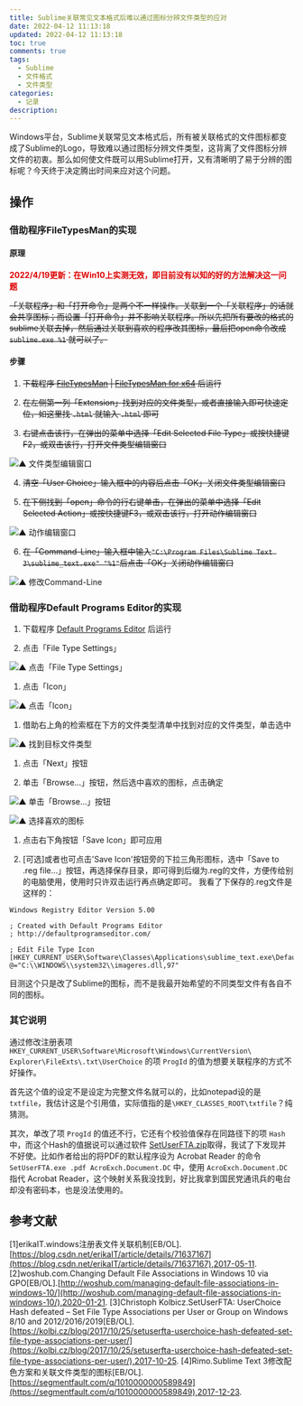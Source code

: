 ```yaml
---
title: Sublime关联常见文本格式后难以通过图标分辨文件类型的应对
date: 2022-04-12 11:13:18
updated: 2022-04-12 11:13:18
toc: true
comments: true
tags:
  - Sublime
  - 文件格式
  - 文件类型
categories:
  - 记录
description:
---
```


Windows平台，Sublime关联常见文本格式后，所有被关联格式的文件图标都变成了Sublime的Logo，导致难以通过图标分辨文件类型，这背离了文件图标分辨文件的初衷。那么如何使文件既可以用Sublime打开，又有清晰明了易于分辨的图标呢？今天终于决定腾出时间来应对这个问题。

<!-- more -->

## 操作

### 借助程序FileTypesMan的实现

#### 原理

**<font color="#d00">2022/4/19更新：在Win10上实测无效，即目前没有以知的好的方法解决这一问题</font>**

~~「关联程序」和「打开命令」是两个不一样操作。关联到一个「关联程序」的话就会共享图标；而设置「打开命令」并不影响关联程序。所以先把所有要改的格式的sublime关联去掉，然后通过关联到喜欢的程序改其图标，最后把open命令改成 `sublime.exe %1` 就可以了。~~

#### 步骤

1. ~~下载程序 [FileTypesMan](https://www.nirsoft.net/utils/filetypesman.zip) | [FileTypesMan for x64](https://www.nirsoft.net/utils/filetypesman-x64.zip) 后运行~~

2. ~~在左侧第一列「Extension」找到对应的文件类型，或者直接输入即可快速定位，如这里找 `.html` 就输入 `.html` 即可~~

3. ~~右键点击该行，在弹出的菜单中选择「Edit Selected File Type」或按快捷键F2，或双击该行，打开文件类型编辑窗口~~

![▲ 文件类型编辑窗口](FileTypesMan-1.png)

4. ~~清空「User Choice」输入框中的内容后点击「OK」关闭文件类型编辑窗口~~

5. ~~在下侧找到「open」命令的行右键单击，在弹出的菜单中选择「Edit Selected Action」或按快捷键F3，或双击该行，打开动作编辑窗口~~

![▲ 动作编辑窗口](FileTypesMan-2.png)

6. ~~在「Command-Line」输入框中输入`"C:\Program Files\Sublime Text 3\sublime_text.exe" "%1"`后点击「OK」关闭动作编辑窗口~~

![▲ 修改Command-Line](FileTypesMan-3.png)


### 借助程序Default Programs Editor的实现

1. 下载程序 [Default Programs Editor](https://defaultprogramseditor.com/files/DefaultProgramsEditor.zip) 后运行

1. 点击「File Type Settings」

![▲ 点击「File Type Settings」](DefaultProgramsEditor-1.png)

1. 点击「Icon」

![▲ 点击「Icon」](DefaultProgramsEditor-2.png)

1. 借助右上角的检索框在下方的文件类型清单中找到对应的文件类型，单击选中

![▲ 找到目标文件类型](DefaultProgramsEditor-3.png)

1. 点击「Next」按钮

1. 单击「Browse...」按钮，然后选中喜欢的图标，点击确定

![▲ 单击「Browse...」按钮](DefaultProgramsEditor-4.png)

![▲ 选择喜欢的图标](DefaultProgramsEditor-5.png)

1. 点击右下角按钮「Save Icon」即可应用

1. [可选]或者也可点击'Save Icon'按钮旁的下拉三角形图标，选中「Save to .reg file...」按钮，再选择保存目录，即可得到后缀为.reg的文件，方便传给别的电脑使用，使用时只许双击运行再点确定即可。
我看了下保存的.reg文件是这样的：
```
Windows Registry Editor Version 5.00

; Created with Default Programs Editor
; http://defaultprogramseditor.com/

; Edit File Type Icon
[HKEY_CURRENT_USER\Software\Classes\Applications\sublime_text.exe\DefaultIcon]
@="C:\\WINDOWS\\system32\\imageres.dll,97"
```
目测这个只是改了Sublime的图标，而不是我最开始希望的不同类型文件有各自不同的图标。


### 其它说明
通过修改注册表项 `HKEY_CURRENT_USER\Software\Microsoft\Windows\CurrentVersion\ Explorer\FileExts\.txt\UserChoice` 的项 `ProgId` 的值为想要关联程序的方式不好操作。

首先这个值的设定不是设定为完整文件名就可以的，比如notepad设的是 `txtfile`，我估计这是个引用值，实际值指的是`\HKEY_CLASSES_ROOT\txtfile`？纯猜测。

其次，单改了项 `ProgId` 的值还不行，它还有个校验值保存在同路径下的项 `Hash` 中，而这个Hash的值据说可以通过软件 [SetUserFTA.zip](https://kolbi.cz/SetUserFTA.zip)取得，我试了下发现并不好使。比如作者给出的将PDF的默认程序设为 Acrobat Reader 的命令 `SetUserFTA.exe .pdf AcroExch.Document.DC` 中，使用 `AcroExch.Document.DC` 指代 Acrobat Reader，这个映射关系我没找到，好比我拿到国民党通讯兵的电台却没有密码本，也是没法使用的。

## 参考文献
[1]erikaIT.windows注册表文件关联机制[EB/OL].[https://blog.csdn.net/erikaIT/article/details/71637167](https://blog.csdn.net/erikaIT/article/details/71637167),2017-05-11.
[2]woshub.com.Changing Default File Associations in Windows 10 via GPO[EB/OL].[http://woshub.com/managing-default-file-associations-in-windows-10/](http://woshub.com/managing-default-file-associations-in-windows-10/),2020-01-21.
[3]Christoph Kolbicz.SetUserFTA: UserChoice Hash defeated – Set File Type Associations per User or Group on Windows 8/10 and 2012/2016/2019[EB/OL].[https://kolbi.cz/blog/2017/10/25/setuserfta-userchoice-hash-defeated-set-file-type-associations-per-user/](https://kolbi.cz/blog/2017/10/25/setuserfta-userchoice-hash-defeated-set-file-type-associations-per-user/),2017-10-25.
[4]Rimo.Sublime Text 3修改配色方案和关联文件类型的图标[EB/OL].[https://segmentfault.com/q/1010000000589849](https://segmentfault.com/q/1010000000589849),2017-12-23.
